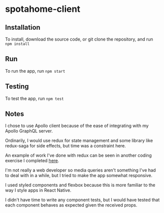 # spotahome-client

## Installation

To install, download the source code, or git clone the repository, and run `npm install`

## Run 

To run the app, run `npm start`

## Testing 

To test the app, run `npm test`

## Notes

I chose to use Apollo client because of the ease of integrating with my Apollo GraphQL server.

Ordinarily, I would use redux for state management and some library like redux-saga for side effects, but time was a constraint here.

An example of work I've done with redux can be seen in another coding exercise I completed [here](https://github.com/antpuleo2586/drones).

I'm not really a web developer so media queries aren't something I've had to deal with in a while, but I tried to make the app somewhat responsive.

I used styled components and flexbox because this is more familiar to the way I style apps in React Native.

I didn't have time to write any component tests, but I would have tested that each component behaves as expected given the received props.
